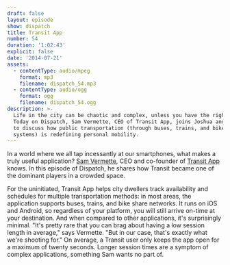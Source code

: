```yaml
---
draft: false
layout: episode
show: dispatch
title: Transit App
number: 54
duration: '1:02:43'
explicit: false
date: '2014-07-21'
assets:
  - contentType: audio/mpeg
    format: mp3
    filename: dispatch_54.mp3
  - contentType: audio/ogg
    format: ogg
    filename: dispatch_54.ogg
description: >-
  Life in the city can be chaotic and complex, unless you have the right tools.
  Today on Dispatch, Sam Vermette, CEO of Transit App, joins Joshua and Nicholas
  to discuss how public transportation (through buses, trains, and bike sharing
  systems) is redefining personal mobility.
---
```

In a world where we all tap incessantly at our smartphones, what makes a truly useful application? [Sam Vermette](http://samvermette.com), CEO and co-founder of [Transit App](http://thetransitapp.com) knows. In this episode of Dispatch, he shares how Transit became one of the dominant players in a crowded space.

For the uninitiated, Transit App helps city dwellers track availability and schedules for multiple transportation methods: in most areas, the application supports buses, trains, and bike share networks. It runs on iOS and Android, so regardless of your platform, you will still arrive on-time at your destination. And when compared to other applications, it's surprisingly minimal. "It's pretty rare that you can brag about having a low session length in average," says Vermette. "But in our case, that's exactly what we're shooting for." On average, a Transit user only keeps the app open for a maximum of twenty seconds. Longer session times are a symptom of complex applications, something Sam wants no part of.